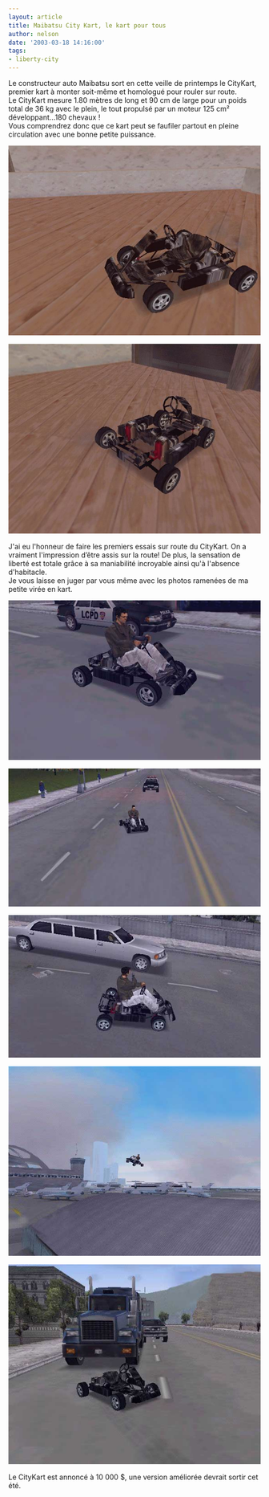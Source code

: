 ```yaml
---
layout: article
title: Maibatsu City Kart, le kart pour tous
author: nelson
date: '2003-03-18 14:16:00'
tags:
- liberty-city
---
```


Le constructeur auto Maibatsu sort en cette veille de printemps le CityKart, premier kart à monter soit-même et homologué pour rouler sur route.  
Le CityKart mesure 1.80 mètres de long et 90 cm de large pour un poids total de 36 kg avec le plein, le tout propulsé par un moteur 125 cm² développant...180 chevaux !  
Vous comprendrez donc que ce kart peut se faufiler partout en pleine circulation avec une bonne petite puissance.

![](  /content/images/2016/07/kart.jpg)

![photos prises du Show Room Maibatsu](  /content/images/2016/07/kart2.jpg)

J'ai eu l'honneur de faire les premiers essais sur route du CityKart. On a vraiment l'impression d’être assis sur la route! De plus, la sensation de liberté est totale grâce à sa maniabilité incroyable ainsi qu'à l'absence d'habitacle.  
Je vous laisse en juger par vous même avec les photos ramenées de ma petite virée en kart.

![](  /content/images/2016/07/kart3.jpg)

![](  /content/images/2016/07/kart4.jpg)

![](  /content/images/2016/07/kart5.jpg)

![](  /content/images/2016/07/kart6.jpg)

![](  /content/images/2016/07/kart7.jpg)

Le CityKart est annoncé à 10 000 $, une version améliorée devrait sortir cet été.

<!--kg-card-end: markdown-->
